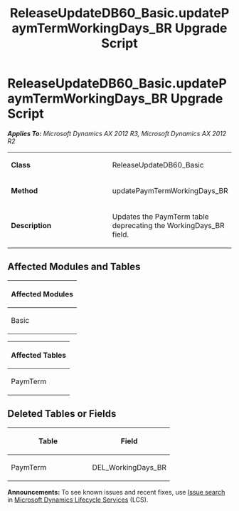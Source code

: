 ﻿---
title: ReleaseUpdateDB60_Basic.updatePaymTermWorkingDays_BR Upgrade Script
TOCTitle: ReleaseUpdateDB60_Basic.updatePaymTermWorkingDays_BR Upgrade Script
ms:assetid: 1e45db2d-444a-4f86-cf70-2777799efc15
ms:mtpsurl: https://msdn.microsoft.com/en-us/library/JJ684836(v=AX.60)
ms:contentKeyID: 49707039
ms.date: 05/18/2015
mtps_version: v=AX.60
---

# ReleaseUpdateDB60\_Basic.updatePaymTermWorkingDays\_BR Upgrade Script 


_**Applies To:** Microsoft Dynamics AX 2012 R3, Microsoft Dynamics AX 2012 R2_

<table>
<colgroup>
<col style="width: 50%" />
<col style="width: 50%" />
</colgroup>
<tbody>
<tr class="odd">
<td><p><strong>Class</strong></p></td>
<td><p>ReleaseUpdateDB60_Basic</p></td>
</tr>
<tr class="even">
<td><p><strong>Method</strong></p></td>
<td><p>updatePaymTermWorkingDays_BR</p></td>
</tr>
<tr class="odd">
<td><p><strong>Description</strong></p></td>
<td><p>Updates the PaymTerm table deprecating the WorkingDays_BR field.</p></td>
</tr>
</tbody>
</table>


## Affected Modules and Tables

<table>
<colgroup>
<col style="width: 100%" />
</colgroup>
<thead>
<tr class="header">
<th><p>Affected Modules</p></th>
</tr>
</thead>
<tbody>
<tr class="odd">
<td><p>Basic</p></td>
</tr>
</tbody>
</table>


<table>
<colgroup>
<col style="width: 100%" />
</colgroup>
<thead>
<tr class="header">
<th><p>Affected Tables</p></th>
</tr>
</thead>
<tbody>
<tr class="odd">
<td><p>PaymTerm</p></td>
</tr>
</tbody>
</table>


## Deleted Tables or Fields

<table>
<colgroup>
<col style="width: 50%" />
<col style="width: 50%" />
</colgroup>
<thead>
<tr class="header">
<th><p>Table</p></th>
<th><p>Field</p></th>
</tr>
</thead>
<tbody>
<tr class="odd">
<td><p>PaymTerm</p></td>
<td><p>DEL_WorkingDays_BR</p></td>
</tr>
</tbody>
</table>

  
**Announcements:** To see known issues and recent fixes, use [Issue search](http://go.microsoft.com/fwlink/?linkid=389258) in [Microsoft Dynamics Lifecycle Services](http://go.microsoft.com/fwlink/?linkid=306505) (LCS).

